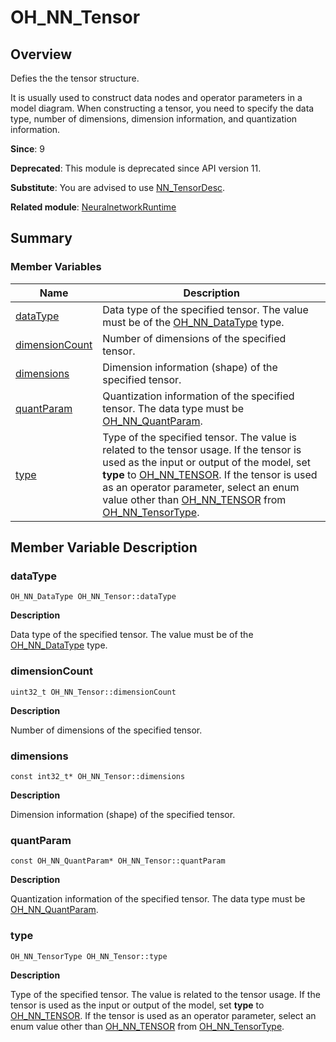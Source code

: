 # OH_NN_Tensor


## Overview

Defies the the tensor structure.

It is usually used to construct data nodes and operator parameters in a model diagram. When constructing a tensor, you need to specify the data type, number of dimensions, dimension information, and quantization information.

**Since**: 9

**Deprecated**: This module is deprecated since API version 11.

**Substitute**: You are advised to use [NN_TensorDesc](_neural_network_runtime.md#nn_tensordesc).

**Related module**: [NeuralnetworkRuntime](_neural_network_runtime.md)


## Summary


### Member Variables

| Name| Description|
| -------- | -------- |
| [dataType](#datatype) | Data type of the specified tensor. The value must be of the [OH_NN_DataType](_neural_network_runtime.md#oh_nn_datatype) type.|
| [dimensionCount](#dimensioncount) | Number of dimensions of the specified tensor.|
| [dimensions](#dimensions) | Dimension information (shape) of the specified tensor.|
| [quantParam](#quantparam) | Quantization information of the specified tensor. The data type must be [OH_NN_QuantParam](_o_h___n_n___quant_param.md).|
| [type](#type) | Type of the specified tensor. The value is related to the tensor usage. If the tensor is used as the input or output of the model, set **type** to [OH_NN_TENSOR](_neural_network_runtime.md). If the tensor is used as an operator parameter, select an enum value other than [OH_NN_TENSOR](_neural_network_runtime.md) from [OH_NN_TensorType](_neural_network_runtime.md#oh_nn_tensortype).|


## Member Variable Description


### dataType

```
OH_NN_DataType OH_NN_Tensor::dataType
```

**Description**

Data type of the specified tensor. The value must be of the [OH_NN_DataType](_neural_network_runtime.md#oh_nn_datatype) type.


### dimensionCount

```
uint32_t OH_NN_Tensor::dimensionCount
```

**Description**

Number of dimensions of the specified tensor.


### dimensions

```
const int32_t* OH_NN_Tensor::dimensions
```

**Description**

Dimension information (shape) of the specified tensor.


### quantParam

```
const OH_NN_QuantParam* OH_NN_Tensor::quantParam
```

**Description**

Quantization information of the specified tensor. The data type must be [OH_NN_QuantParam](_o_h___n_n___quant_param.md).


### type

```
OH_NN_TensorType OH_NN_Tensor::type
```

**Description**

Type of the specified tensor. The value is related to the tensor usage. If the tensor is used as the input or output of the model, set **type** to [OH_NN_TENSOR](_neural_network_runtime.md). If the tensor is used as an operator parameter, select an enum value other than [OH_NN_TENSOR](_neural_network_runtime.md) from [OH_NN_TensorType](_neural_network_runtime.md#oh_nn_tensortype).

 